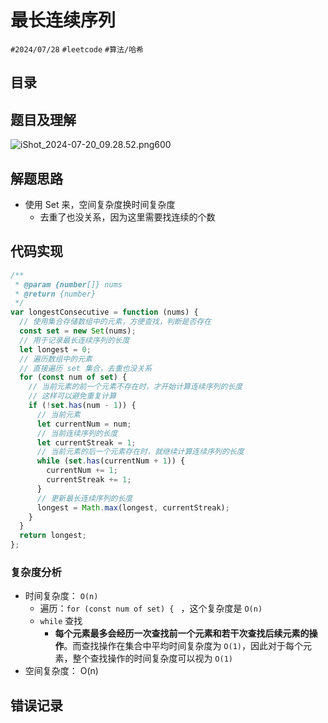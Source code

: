 
# 最长连续序列


`#2024/07/28` `#leetcode` `#算法/哈希`  


## 目录
<!-- toc -->
 ## 题目及理解 

![iShot_2024-07-20_09.28.52.png600](https://832-1310531898.cos.ap-beijing.myqcloud.com/202407281623327.png?imageSlim)

## 解题思路

- 使用 Set 来，空间复杂度换时间复杂度
   - 去重了也没关系，因为这里需要找连续的个数

## 代码实现
```javascript
/**
 * @param {number[]} nums
 * @return {number}
 */
var longestConsecutive = function (nums) {
  // 使用集合存储数组中的元素，方便查找，判断是否存在
  const set = new Set(nums);
  // 用于记录最长连续序列的长度
  let longest = 0;
  // 遍历数组中的元素
  // 直接遍历 set 集合，去重也没关系
  for (const num of set) {
    // 当前元素的前一个元素不存在时，才开始计算连续序列的长度
    // 这样可以避免重复计算
    if (!set.has(num - 1)) {
      // 当前元素
      let currentNum = num;
      // 当前连续序列的长度
      let currentStreak = 1;
      // 当前元素的后一个元素存在时，就继续计算连续序列的长度
      while (set.has(currentNum + 1)) {
        currentNum += 1;
        currentStreak += 1;
      }
      // 更新最长连续序列的长度
      longest = Math.max(longest, currentStreak);
    }
  }
  return longest;
};

```

### 复杂度分析

- 时间复杂度： `O(n)`
   - 遍历：`for (const num of set) { `  ，这个复杂度是 `O(n)`
   - `while` 查找
      - **每个元素最多会经历一次查找前一个元素和若干次查找后续元素的操作**。而查找操作在集合中平均时间复杂度为 `O(1)`，因此对于每个元素，整个查找操作的时间复杂度可以视为 `O(1)`
- 空间复杂度： O(n)

## 错误记录

